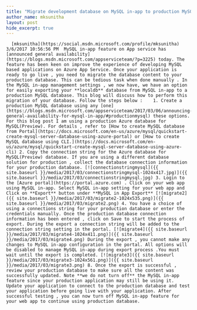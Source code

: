 ```yaml
---
title: "Migrate development database on MySQL in-app to production MySQL database"
author_name: mksunitha
layout: post
hide_excerpt: true
---
```

      [mksunitha](https://social.msdn.microsoft.com/profile/mksunitha)  3/6/2017 10:56:56 PM  MySQL in-app feature on App service has [announced general availability](https://blogs.msdn.microsoft.com/appserviceteam/?p=3225) today. The feature has been keen on improve the experience of developing MySQL based applications on Azure App Service. Once your application is ready to go live , you need to migrate the database content to your production database. This can be tedious task when done manually . In the MySQL in-app management settings , we now have, we have an option for easily exporting your **localdb** database from MySQL in-app to a production MySQL database. This blog will discuss how to perform this migration of your database. Follow the steps below :    1. Create a production MySQL database using any [one](https://blogs.msdn.microsoft.com/appserviceteam/2017/03/06/announcing-general-availability-for-mysql-in-app/#productionmysql) these options. For this blog post I am using a production Azure database for MySQL(Preview). For details , refer to [How to create MySQL database from Portal](https://docs.microsoft.com/en-us/azure/mysql/quickstart-create-mysql-server-database-using-azure-portal) or [How to create MySQL database using CLI.](https://docs.microsoft.com/en-us/azure/mysql/quickstart-create-mysql-server-database-using-azure-cli) 2. Copy the connection string for the Azure database for MySQL(Preview) database. If you are using a different database solution for production , collect the database connection information for your production database. [![connectionstringmysql]({{ site.baseurl }}/media/2017/03/connectionstringmysql-1024x417.jpg)]({{ site.baseurl }}/media/2017/03/connectionstringmysql.jpg) 3. Login to the [Azure portal](https://portal.azure.com) . Click on your web app using MySQL in-app. Select MySQL in-app setting for your web app and Click on **Export** button under **MySQL in App Export** [![migrate2]({{ site.baseurl }}/media/2017/03/migrate2-1024x535.png)]({{ site.baseurl }}/media/2017/03/migrate2.png) 4. You have a choice of using a connections string for your production database or enter the credentials manually. Once the production database connection information has been entered , click on Save to start the process of export. During the export a connection string will be added to the connection string setting in the portal. [![migrate4]({{ site.baseurl }}/media/2017/03/migrate4-1024x411.png)]({{ site.baseurl }}/media/2017/03/migrate4.png) During the export , you cannot make any changes to MySQL in-app configuration in the portal. All options will be disabled to manage MySQL in-app during export process .You must wait until the export is completed. [![migrate3]({{ site.baseurl }}/media/2017/03/migrate3-1024x561.png)]({{ site.baseurl }}/media/2017/03/migrate3.png) 8. Once the export is successful , review your production database to make sure all the content was successfully updated. Note **we do not turn off** the MySQL in-app feature since your production application may still be using it. Update your application to connect to the production database and test your application before going live with your application. After successful testing , you can now turn off MySQL in-app feature for your web app to continue using production database.        